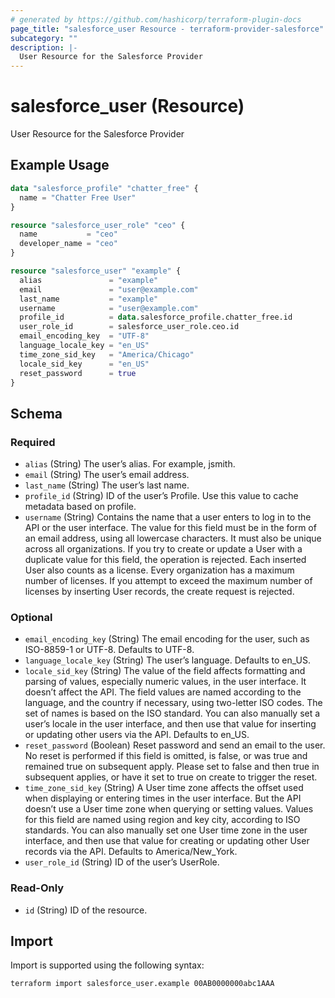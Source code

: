 ```yaml
---
# generated by https://github.com/hashicorp/terraform-plugin-docs
page_title: "salesforce_user Resource - terraform-provider-salesforce"
subcategory: ""
description: |-
  User Resource for the Salesforce Provider
---
```


# salesforce_user (Resource)

User Resource for the Salesforce Provider

## Example Usage

```terraform
data "salesforce_profile" "chatter_free" {
  name = "Chatter Free User"
}

resource "salesforce_user_role" "ceo" {
  name           = "ceo"
  developer_name = "ceo"
}

resource "salesforce_user" "example" {
  alias               = "example"
  email               = "user@example.com"
  last_name           = "example"
  username            = "user@example.com"
  profile_id          = data.salesforce_profile.chatter_free.id
  user_role_id        = salesforce_user_role.ceo.id
  email_encoding_key  = "UTF-8"
  language_locale_key = "en_US"
  time_zone_sid_key   = "America/Chicago"
  locale_sid_key      = "en_US"
  reset_password      = true
}
```

<!-- schema generated by tfplugindocs -->
## Schema

### Required

- `alias` (String) The user’s alias. For example, jsmith.
- `email` (String) The user’s email address.
- `last_name` (String) The user’s last name.
- `profile_id` (String) ID of the user’s Profile. Use this value to cache metadata based on profile.
- `username` (String) Contains the name that a user enters to log in to the API or the user interface. The value for this field must be in the form of an email address, using all lowercase characters. It must also be unique across all organizations. If you try to create or update a User with a duplicate value for this field, the operation is rejected. Each inserted User also counts as a license. Every organization has a maximum number of licenses. If you attempt to exceed the maximum number of licenses by inserting User records, the create request is rejected.

### Optional

- `email_encoding_key` (String) The email encoding for the user, such as ISO-8859-1 or UTF-8. Defaults to UTF-8.
- `language_locale_key` (String) The user’s language. Defaults to en_US.
- `locale_sid_key` (String) The value of the field affects formatting and parsing of values, especially numeric values, in the user interface. It doesn’t affect the API. The field values are named according to the language, and the country if necessary, using two-letter ISO codes. The set of names is based on the ISO standard. You can also manually set a user’s locale in the user interface, and then use that value for inserting or updating other users via the API. Defaults to en_US.
- `reset_password` (Boolean) Reset password and send an email to the user. No reset is performed if this field is omitted, is false, or was true and remained true on subsequent apply. Please set to false and then true in subsequent applies, or have it set to true on create to trigger the reset.
- `time_zone_sid_key` (String) A User time zone affects the offset used when displaying or entering times in the user interface. But the API doesn’t use a User time zone when querying or setting values. Values for this field are named using region and key city, according to ISO standards. You can also manually set one User time zone in the user interface, and then use that value for creating or updating other User records via the API. Defaults to America/New_York.
- `user_role_id` (String) ID of the user’s UserRole.

### Read-Only

- `id` (String) ID of the resource.

## Import

Import is supported using the following syntax:

```shell
terraform import salesforce_user.example 00AB0000000abc1AAA
```
